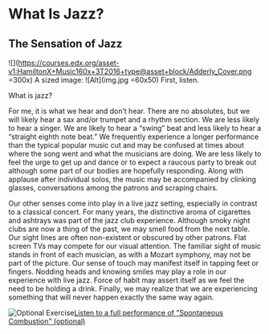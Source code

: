 # What Is Jazz?
## The Sensation of Jazz
![](https://courses.edx.org/asset-v1:HamiltonX+Music160x+3T2016+type@asset+block/Adderly_Cover.png =300x)
A sized image: ![Alt](img.jpg =60x50)
First, listen.

What is jazz?

For me, it is what we hear and don’t hear. There are no absolutes, but we will likely hear a sax and/or trumpet and a rhythm section. We are less likely to hear a singer. We are likely to hear a “swing” beat and less likely to hear a “straight eighth note beat.” We frequently experience a longer performance than the typical popular music cut and may be confused at times about where the song went and what the musicians are doing. We are less likely to feel the urge to get up and dance or to expect a raucous party to break out although some part of our bodies are hopefully responding. Along with applause after individual solos, the music may be accompanied by clinking glasses, conversations among the patrons and scraping chairs.

Our other senses come into play in a live jazz setting, especially in contrast to a classical concert. For many years, the distinctive aroma of cigarettes and ashtrays was part of the jazz club experience. Although smoky night clubs are now a thing of the past, we may smell food from the next table. Our sight lines are often non-existent or obscured by other patrons. Flat screen TVs may compete for our visual attention. The familiar sight of music stands in front of each musician, as with a Mozart symphony, may not be part of the picture. Our sense of touch may manifest itself in tapping feet or fingers. Nodding heads and knowing smiles may play a role in our experience with live jazz. Force of habit may assert itself as we feel the need to be holding a drink. Finally, we may realize that we are experiencing something that will never happen exactly the same way again.

![](https://courses.edx.org/asset-v1:HamiltonX+Music160x+3T2016+type@asset+block/TagIT.png "Optional Exercise")[Listen to a full performance of "Spontaneous Combustion" (optional)](https://youtu.be/81LPHKdFR1I)
<!--stackedit_data:
eyJoaXN0b3J5IjpbLTE2MjM0NzMyNjksLTU1OTgwMTU5OSwtMj
A4ODc0NjYxMl19
-->